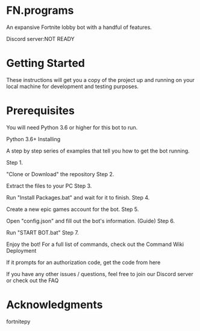 # FN.programs


An expansive Fortnite lobby bot with a handful of features.

Discord server:NOT READY 
 # Getting Started

These instructions will get you a copy of the project up and running on your local machine for development and testing purposes.

# Prerequisites

You will need Python 3.6 or higher for this bot to run.

Python 3.6+
Installing

A step by step series of examples that tell you how to get the bot running.

Step 1.

"Clone or Download" the repository
Step 2.

Extract the files to your PC
Step 3.

Run "Install Packages.bat" and wait for it to finish.
Step 4.

Create a new epic games account for the bot.
Step 5.

Open "config.json" and fill out the bot's information. (Guide)
Step 6.

Run "START BOT.bat"
Step 7.

Enjoy the bot! For a full list of commands, check out the Command Wiki
Deployment

If it prompts for an authorization code, get the code from here

If you have any other issues / questions, feel free to join our Discord server or check out the FAQ

# Acknowledgments

 fortnitepy
